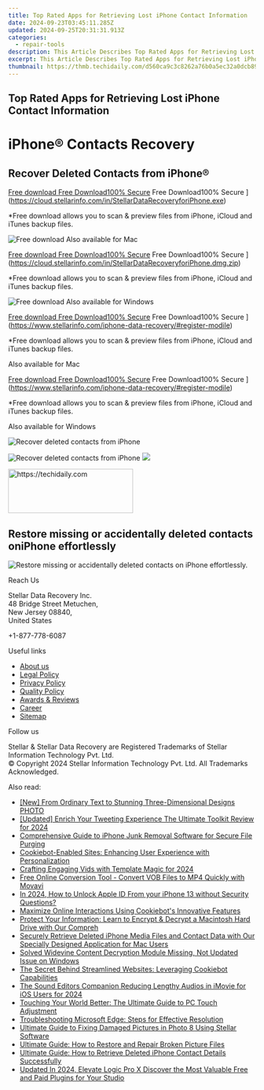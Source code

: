 ```yaml
---
title: Top Rated Apps for Retrieving Lost iPhone Contact Information
date: 2024-09-23T03:45:11.285Z
updated: 2024-09-25T20:31:31.913Z
categories:
  - repair-tools
description: This Article Describes Top Rated Apps for Retrieving Lost iPhone Contact Information
excerpt: This Article Describes Top Rated Apps for Retrieving Lost iPhone Contact Information
thumbnail: https://thmb.techidaily.com/d560ca9c3c8262a76b0a5ec32a0dcb8921bf59ea8dc0a109a4155207c8bbc9f8.jpg
---
```


## Top Rated Apps for Retrieving Lost iPhone Contact Information

# iPhone® Contacts Recovery

## Recover Deleted Contacts from iPhone®

[Free download Free Download100% Secure](https://www.stellarinfo.com/gdc/iphone-recovery/images/win.png) Free Download100% Secure ](https://cloud.stellarinfo.com/in/StellarDataRecoveryforiPhone.exe)

 \*Free download allows you to scan & preview files from iPhone, iCloud and iTunes backup files.

![Free download](https://www.stellarinfo.com/gdc/iphone-recovery/images/small-apple.png) Also available for Mac

[Free download Free Download100% Secure](https://www.stellarinfo.com/gdc/iphone-recovery/images/mac.png) Free Download100% Secure ](https://cloud.stellarinfo.com/in/StellarDataRecoveryforiPhone.dmg.zip)

 \*Free download allows you to scan & preview files from iPhone, iCloud and iTunes backup files.

![Free download](https://www.stellarinfo.com/gdc/iphone-recovery/images/small-windows.png) Also available for Windows

[Free download Free Download100% Secure](https://www.stellarinfo.com/gdc/iphone-recovery/images/win.png) Free Download100% Secure ](https://www.stellarinfo.com/iphone-data-recovery/#register-modile)

 \*Free download allows you to scan & preview files from iPhone, iCloud and iTunes backup files.

 Also available for Mac

[Free download Free Download100% Secure](https://www.stellarinfo.com/gdc/iphone-recovery/images/mac.png) Free Download100% Secure ](https://www.stellarinfo.com/iphone-data-recovery/#register-modile)

 \*Free download allows you to scan & preview files from iPhone, iCloud and iTunes backup files.

 Also available for Windows

![Recover deleted contacts
from iPhone](https://www.stellarinfo.com/iphone-data-recovery/images/contact2.png)

![Recover deleted contacts
from iPhone](https://www.stellarinfo.com/iphone-data-recovery/images/contacts.png) ![](https://www.stellarinfo.com/iphone-data-recovery/iphone-recovery/images/bg1-old.png)

<!-- affiliate ads begin -->
<a href="https://25home.pxf.io/c/5597632/2148641/16836" target="_top" id="2148641">
  <img src="//a.impactradius-go.com/display-ad/16836-2148641" border="0" alt="https://techidaily.com" width="254" height="90"/>
</a>
<img height="0" width="0" src="https://25home.pxf.io/i/5597632/2148641/16836" style="position:absolute;visibility:hidden;" border="0" />
<!-- affiliate ads end -->

## Restore missing or accidentally deleted contacts oniPhone effortlessly

![Restore missing or accidentally deleted contacts on
iPhone effortlessly.](https://www.stellarinfo.com/iphone-data-recovery/images/iphone-contact-icon.png)

Reach Us

 Stellar Data Recovery Inc.  
 48 Bridge Street Metuchen,  
 New Jersey 08840,  
 United States

+1-877-778-6087

Useful links

* [About us](https://tools.techidaily.com/stellardata-recovery/buy-now/)
* [Legal Policy](https://tools.techidaily.com/stellardata-recovery/buy-now/)
* [Privacy Policy](https://tools.techidaily.com/stellardata-recovery/buy-now/)
* [Quality Policy](https://tools.techidaily.com/stellardata-recovery/buy-now/)
* [Awards & Reviews](https://tools.techidaily.com/stellardata-recovery/buy-now/)
* [Career](https://tools.techidaily.com/stellardata-recovery/buy-now/)
* [Sitemap](https://www.stellarinfo.com/sitemap.php)

Follow us

[](https://www.facebook.com/stellarinfo) [](https://twitter.com/stellarinfo) [](https://www.linkedin.com/company/stellardatarecovery/) [](https://www.youtube.com/user/stellarite)

 Stellar & Stellar Data Recovery are Registered Trademarks of Stellar Information Technology Pvt. Ltd.  
 © Copyright 2024 Stellar Information Technology Pvt. Ltd. All Trademarks Acknowledged.

<ins class="adsbygoogle"
     style="display:block"
     data-ad-format="autorelaxed"
     data-ad-client="ca-pub-7571918770474297"
     data-ad-slot="1223367746"></ins>

<ins class="adsbygoogle"
     style="display:block"
     data-ad-client="ca-pub-7571918770474297"
     data-ad-slot="8358498916"
     data-ad-format="auto"
     data-full-width-responsive="true"></ins>

<span class="atpl-alsoreadstyle">Also read:</span>
<div><ul>
<li><a href="https://fox-cloud.techidaily.com/new-from-ordinary-text-to-stunning-three-dimensional-designs-photo/"><u>[New] From Ordinary Text to Stunning Three-Dimensional Designs PHOTO</u></a></li>
<li><a href="https://twitter-clips.techidaily.com/updated-enrich-your-tweeting-experience-the-ultimate-toolkit-review-for-2024/"><u>[Updated] Enrich Your Tweeting Experience The Ultimate Toolkit Review for 2024</u></a></li>
<li><a href="https://data-safeguard.techidaily.com/comprehensive-guide-to-iphone-junk-removal-software-for-secure-file-purging/"><u>Comprehensive Guide to iPhone Junk Removal Software for Secure File Purging</u></a></li>
<li><a href="https://data-safeguard.techidaily.com/cookiebot-enabled-sites-enhancing-user-experience-with-personalization/"><u>Cookiebot-Enabled Sites: Enhancing User Experience with Personalization</u></a></li>
<li><a href="https://youtube-clips.techidaily.com/crafting-engaging-vids-with-template-magic-for-2024/"><u>Crafting Engaging Vids with Template Magic for 2024</u></a></li>
<li><a href="https://win-blog.techidaily.com/free-online-conversion-tool-convert-vob-files-to-mp4-quickly-with-movavi/"><u>Free Online Conversion Tool - Convert VOB Files to MP4 Quickly with Movavi</u></a></li>
<li><a href="https://apple-account.techidaily.com/in-2024-how-to-unlock-apple-id-from-your-iphone-13-without-security-questions-by-drfone-ios/"><u>In 2024, How to Unlock Apple ID From your iPhone 13 without Security Questions?</u></a></li>
<li><a href="https://data-safeguard.techidaily.com/maximize-online-interactions-using-cookiebots-innovative-features/"><u>Maximize Online Interactions Using Cookiebot's Innovative Features</u></a></li>
<li><a href="https://data-safeguard.techidaily.com/protect-your-information-learn-to-encrypt-and-decrypt-a-macintosh-hard-drive-with-our-compreh/"><u>Protect Your Information: Learn to Encrypt & Decrypt a Macintosh Hard Drive with Our Compreh</u></a></li>
<li><a href="https://data-safeguard.techidaily.com/securely-retrieve-deleted-iphone-media-files-and-contact-data-with-our-specially-designed-application-for-mac-users/"><u>Securely Retrieve Deleted iPhone Media Files and Contact Data with Our Specially Designed Application for Mac Users</u></a></li>
<li><a href="https://common-error.techidaily.com/solved-widevine-content-decryption-module-missing-not-updated-issue-on-windows/"><u>Solved Widevine Content Decryption Module Missing, Not Updated Issue on Windows</u></a></li>
<li><a href="https://data-safeguard.techidaily.com/the-secret-behind-streamlined-websites-leveraging-cookiebot-capabilities/"><u>The Secret Behind Streamlined Websites: Leveraging Cookiebot Capabilities</u></a></li>
<li><a href="https://audio-shaping.techidaily.com/the-sound-editors-companion-reducing-lengthy-audios-in-imovie-for-ios-users-for-2024/"><u>The Sound Editors Companion Reducing Lengthy Audios in iMovie for iOS Users for 2024</u></a></li>
<li><a href="https://windows11.techidaily.com/touching-your-world-better-the-ultimate-guide-to-pc-touch-adjustment/"><u>Touching Your World Better: The Ultimate Guide to PC Touch Adjustment</u></a></li>
<li><a href="https://techno-recovery.techidaily.com/troubleshooting-microsoft-edge-steps-for-effective-resolution/"><u>Troubleshooting Microsoft Edge: Steps for Effective Resolution</u></a></li>
<li><a href="https://data-safeguard.techidaily.com/ultimate-guide-to-fixing-damaged-pictures-in-photo-8-using-stellar-software/"><u>Ultimate Guide to Fixing Damaged Pictures in Photo 8 Using Stellar Software</u></a></li>
<li><a href="https://data-safeguard.techidaily.com/ultimate-guide-how-to-restore-and-repair-broken-picture-files/"><u>Ultimate Guide: How to Restore and Repair Broken Picture Files</u></a></li>
<li><a href="https://data-safeguard.techidaily.com/ultimate-guide-how-to-retrieve-deleted-iphone-contact-details-successfully/"><u>Ultimate Guide: How to Retrieve Deleted iPhone Contact Details Successfully</u></a></li>
<li><a href="https://sound-tweaking.techidaily.com/updated-in-2024-elevate-logic-pro-x-discover-the-most-valuable-free-and-paid-plugins-for-your-studio/"><u>Updated In 2024, Elevate Logic Pro X Discover the Most Valuable Free and Paid Plugins for Your Studio</u></a></li>
</ul></div>


